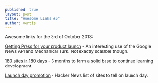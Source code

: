 ```yaml
---
published: true
layout: post
title: "Awesome Links #5"
author: vertis
---
```

Awesome links for the 3rd of October 2013:

[Getting Press for your product launch](http://customerdevlabs.com/2013/09/24/google-news-api-mturk-press/) - An interesting use of the Google News API and Mechanical Turk. Not exactly scalable though.

[180 sites in 180 days](http://blog.jenniferdewalt.com/post/62998082815/after-180-websites-im-ready-to-start-the-rest-of-my) - 3 months to form a solid base to continue learning development.

[Launch day promotion](https://news.ycombinator.com/item?id=6488822) - Hacker News list of sites to tell on launch day.
